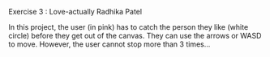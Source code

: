 Exercise 3 : Love-actually
Radhika Patel

In this project, the user (in pink) has to catch the person they like (white circle) before they get out of the canvas. They can use the arrows or WASD to move. However, the user cannot stop more than 3 times...
